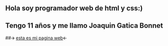 ## Hola soy programador web de html y css:)
## Tengo 11 años y me llamo Joaquin Gatica Bonnet
##🡪 <a href=https://gaticabonnet.github.io/boca-Site/ >esta es mi pagina web</a>🡨
